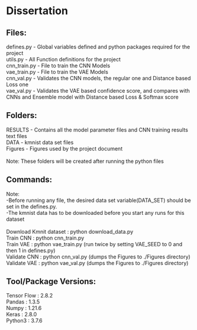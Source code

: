 # Dissertation

Files:
---------------------------------------------------------------------------
defines.py   - Global variables defined and python packages required for the project\
utils.py     - All Function definitions for the project\
cnn_train.py - File to train the CNN Models\
vae_train.py - File to train the VAE Models\
cnn_val.py   - Validates the CNN models, the regular one and Distance based Loss one\
vae_val.py   - Validates the VAE based confidence score, and compares with CNNs and Ensemble model with Distance based Loss & Softmax score

Folders:
---------------------------------------------------------------------------
RESULTS - Contains all the model parameter files and CNN training results text files\
DATA    - kmnist data set files\
Figures - Figures used by the project document\
\
Note: These folders will be created after running the python files

Commands: 
---------------------------------------------------------------------------
Note:\
-Before running any file, the desired data set variable(DATA_SET) should be set in the defines.py.\
-The kmnist data has to be downloaded before you start any runs for this dataset\
\
Download Kmnit dataset : python download_data.py\
Train CNN              : python cnn_train.py\
Train VAE              : python vae_train.py (run twice by setting VAE_SEED to 0 and then 1 in defines.py)\
Validate CNN           : python cnn_val.py (dumps the Figures to ./Figures directory)\
Validate VAE           : python vae_val.py (dumps the Figures to ./Figures directory)

Tool/Package Versions:
---------------------------------------------------------------------------
Tensor Flow : 2.8.2\
Pandas      : 1.3.5\
Numpy       : 1.21.6\
Keras       : 2.8.0\
Python3     : 3.7.6
